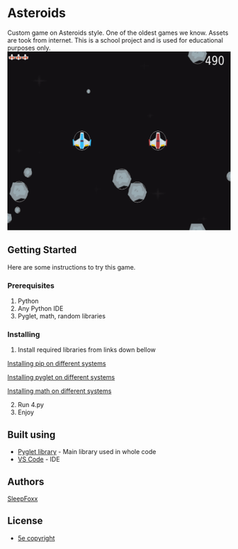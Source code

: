 # Asteroids 

Custom game on Asteroids style. One of the oldest games we know. Assets are took from internet. This is a school project and is used for educational purposes only. 
![ApplicationPreview](Assetss/preview.jpg)

## Getting Started
Here are some instructions to try this game.

### Prerequisites

1. Python 
2. Any Python IDE
3. Pyglet, math, random libraries 

### Installing 

1. Install required libraries from links down bellow

[Installing pip on different systems](https://pip.pypa.io/en/stable/installation/)

[Installing pyglet on different systems](https://pyglet.readthedocs.io/en/latest/programming_guide/installation.html)

[Installing math on different systems](https://www.codegrepper.com/code-examples/shell/how+to+install+math+module+in+python)

2. Run 4.py
3. Enjoy

## Built using

* [Pyglet library](https://pyglet.readthedocs.io) - Main library used in whole code
* [VS Code](https://code.visualstudio.com/) - IDE

## Authors 

[SleepFoxx](https://github.com/SleepFoxx)

## License

* [5e copyright](https://paypal.me/SleepFoxx)

